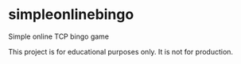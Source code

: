 # simpleonlinebingo
Simple online TCP bingo game

This project is for educational purposes only. It is not for production.
